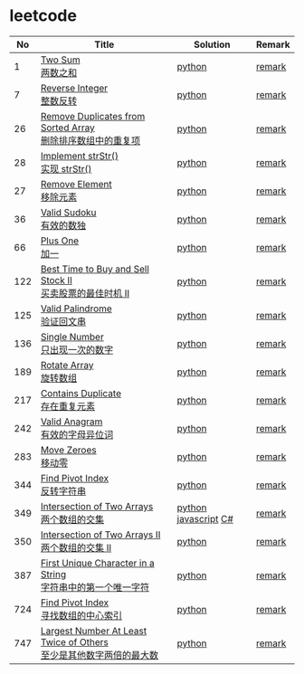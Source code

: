 # leetcode

| No | Title | Solution | Remark |
|----| ----- | -------- | ------ |
|  1 | [Two Sum](https://leetcode.com/problems/two-sum/) <br/> [两数之和](https://leetcode-cn.com/problems/two-sum/)  | [python](./code/1/1_two_sum.py)  | [remark](./code/1/) |
|  7 | [Reverse Integer](https://leetcode.com/problems/reverse-integer/) <br/> [整数反转](https://leetcode-cn.com/problems/reverse-integer/)  | [python](./code/7/7_reverse_integer.py)  | [remark](./code/7/) |
| 26 |  [Remove Duplicates from Sorted Array](https://leetcode.com/problems/remove-duplicates-from-sorted-array/) <br /> [删除排序数组中的重复项](https://leetcode-cn.com/problems/remove-duplicates-from-sorted-array/)  | [python](./code/26/26_remove_dulicates_from_sorted_array.py)| [remark](./code/26)|
| 28 |  [Implement strStr()](https://leetcode.com/problems/implement-strstr/) <br/> [实现 strStr()](https://leetcode-cn.com/problems/implement-strstr/)  | [python](./code/28/28_implement_strstr.py)| [remark](./code/28)|
| 27 | [Remove Element](https://leetcode.com/problems/remove-element/) <br />[移除元素](https://leetcode-cn.com/problems/remove-element/)| [python](./code/27/27_remove_element.py)|[remark](./code/27)|
| 36 | [Valid Sudoku](https://leetcode.com/problems/valid-sudoku/) <br />[有效的数独](https://leetcode-cn.com/problems/valid-sudoku/)| [python](./code/36/36_valid_sudoku.py)|[remark](./code/36)|
| 66 | [Plus One](https://leetcode.com/problems/plus-one/) <br />[加一](https://leetcode-cn.com/problems/plus-one/)| [python](./code/66/66_plus_one.py)|[remark](./code/66)|
| 122 | [Best Time to Buy and Sell Stock II](https://leetcode.com/problems/best-time-to-buy-and-sell-stock-ii/) <br/> [买卖股票的最佳时机 II](https://leetcode-cn.com/problems/best-time-to-buy-and-sell-stock-ii/) | [python](./code/122/122_best_time_to_buy_and_sell_stock_ii.py) | [remark](./code/122) |
| 125 | [Valid Palindrome](https://leetcode.com/problems/valid-palindrome/) <br/> [验证回文串](https://leetcode-cn.com/problems/valid-palindrome/) | [python](./code/125/125_valid_palindrome.py) | [remark](./code/125) |
| 136 | [Single Number](https://leetcode.com/problems/single-number/) <br/> [只出现一次的数字](https://leetcode-cn.com/problems/single-number/) | [python](./code/136/136_single_number.py) | [remark](./code/136) |
| 189 | [Rotate Array](https://leetcode.com/problems/rotate-array/) <br/> [ 旋转数组](https://leetcode-cn.com/problems/rotate-array/) | [python](./code/189/189_rotate_array.py) | [remark](./code/189) |
| 217 | [Contains Duplicate](https://leetcode.com/problems/contains-duplicate/) <br/> [ 存在重复元素](https://leetcode-cn.com/problems/contains-duplicate/) | [python](./code/217/217_contains_duplicate.py) | [remark](./code/217) |
| 242 | [Valid Anagram](https://leetcode.com/problems/valid-anagram/) <br/> [有效的字母异位词](https://leetcode-cn.com/problems/valid-anagram/) | [python](./code/242/242_valid_anagram.py) | [remark](./code/242) |
| 283 | [Move Zeroes](https://leetcode.com/problems/move-zeroes/) <br/> [ 移动零](https://leetcode-cn.com/problems/move-zeroes/) | [python](./code/283/283_move_zeroes.py) | [remark](./code/283) |
| 344 | [Find Pivot Index](https://leetcode.com/problems/reverse-string/) <br/> [反转字符串](https://leetcode-cn.com/problems/reverse-string/) | [python](./code/344/344_reverse_string.py) | [remark](./code/344) |
| 349 | [Intersection of Two Arrays](https://leetcode.com/problems/intersection-of-two-arrays/) <br/> [两个数组的交集](https://leetcode-cn.com/problems/intersection-of-two-arrays/) | [python](./code/349/349_intersection_of_two_arrays.py) [javascript](./code/349/349_intersection_of_two_arrays.js) [C#](./code/349/349_intersection_of_two_arrays.cs)| [remark](./code/349) |
| 350 | [Intersection of Two Arrays II](https://leetcode.com/problems/intersection-of-two-arrays-ii/) <br/> [两个数组的交集 II](https://leetcode-cn.com/problems/intersection-of-two-arrays-ii/) | [python](./code/350/350_intersection_of_two_arrays_ii.py) | [remark](./code/350) |
| 387 | [First Unique Character in a String](https://leetcode.com/problems/first-unique-character-in-a-string/) <br/> [字符串中的第一个唯一字符](https://leetcode-cn.com/problems/first-unique-character-in-a-string/) |[python](./code/387/387_first_unique_character_in_a_string.py) | [remark](./code/387) |
| 724 | [Find Pivot Index](https://leetcode.com/problems/find-pivot-index/) <br/> [寻找数组的中心索引](https://leetcode-cn.com/problems/find-pivot-index/) | [python](./code/724/724_find_pivot_index.py) | [remark](./code/724) |
| 747 | [Largest Number At Least Twice of Others](https://leetcode.com/problems/largest-number-at-least-twice-of-others/) <br/> [至少是其他数字两倍的最大数](https://leetcode-cn.com/problems/largest-number-at-least-twice-of-others/) | [python](./code/747/747_largest_number_at_least_twice_of_others.py) | [remark](./code/747) |
